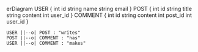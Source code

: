 erDiagram
    USER {
        int id
        string name
        string email
    }
    POST {
        int id
        string title
        string content
        int user_id
    }
    COMMENT {
        int id
        string content
        int post_id
        int user_id
    }

    USER ||--o| POST : "writes"
    POST ||--o| COMMENT : "has"
    USER ||--o| COMMENT : "makes"
